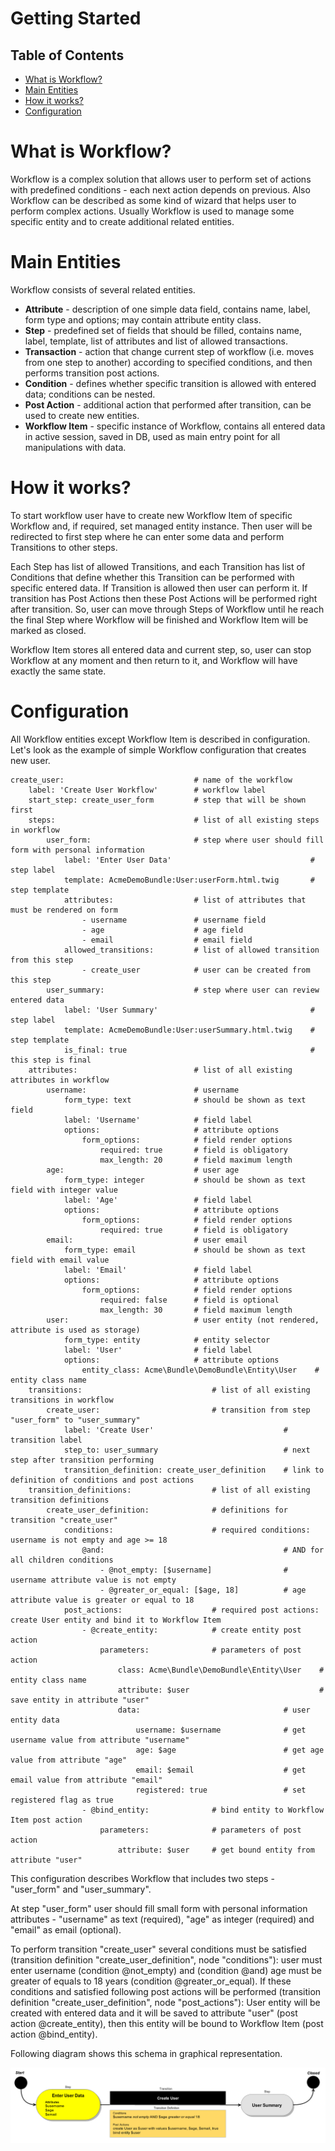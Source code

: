 Getting Started
===============

Table of Contents
-----------------
 - [What is Workflow?](#what-is-workflow)
 - [Main Entities](#main-entities)
 - [How it works?](#how-it-works)
 - [Configuration](#configuration)

What is Workflow?
=================
Workflow is a complex solution that allows user to perform set of actions with predefined conditions - each next action depends on previous. Also Workflow can be described as some kind of wizard that helps user to perform complex actions. Usually Workflow is used to manage some specific entity and to create additional related entities.

Main Entities
=============

Workflow consists of several related entities.

* **Attribute** - description of one simple data field, contains name, label, form type and options; may contain attribute entity class.
* **Step** - predefined set of fields that should be filled, contains name, label, template, list of attributes and list of allowed transactions.
* **Transaction** - action that change current step of workflow (i.e. moves from one step to another) according to specified conditions, and then performs transition post actions.
* **Condition** - defines whether specific transition is allowed with entered data; conditions can be nested.
* **Post Action** - additional action that performed after transition, can be used to create new entities.
* **Workflow Item** - specific instance of Workflow, contains all entered data in active session, saved in DB, used as main entry point for all manipulations with data.

How it works?
=============
To start workflow user have to create new Workflow Item of specific Workflow and, if required, set managed entity instance. Then user will be redirected to first step where he can enter some data and perform Transitions to other steps.

Each Step has list of allowed Transitions, and each Transition has list of Conditions that define whether this Transition can be performed with specific entered data. If Transition is allowed then user can perform it. If transition has Post Actions then these Post Actions will be performed right after transition. So, user can move through Steps of Workflow until he reach the final Step where Workflow will be finished and Workflow Item will be marked as closed.

Workflow Item stores all entered data and current step, so, user can stop Workflow at any moment and then return to it, and Workflow will have exactly the same state.

Configuration
=============

All Workflow entities except Workflow Item is described in configuration. Let's look as the example of simple Workflow configuration that creates new user.

```
create_user:                             # name of the workflow
    label: 'Create User Workflow'        # workflow label
    start_step: create_user_form         # step that will be shown first
    steps:                               # list of all existing steps in workflow
        user_form:                       # step where user should fill form with personal information
            label: 'Enter User Data'                               # step label
            template: AcmeDemoBundle:User:userForm.html.twig       # step template
            attributes:                  # list of attributes that must be rendered on form
                - username               # username field
                - age                    # age field
                - email                  # email field
            allowed_transitions:         # list of allowed transition from this step
                - create_user            # user can be created from this step
        user_summary:                    # step where user can review entered data
            label: 'User Summary'                                  # step label
            template: AcmeDemoBundle:User:userSummary.html.twig    # step template
            is_final: true                                         # this step is final
    attributes:                          # list of all existing attributes in workflow
        username:                        # username
            form_type: text              # should be shown as text field
            label: 'Username'            # field label
            options:                     # attribute options
                form_options:            # field render options
                    required: true       # field is obligatory
                    max_length: 20       # field maximum length
        age:                             # user age
            form_type: integer           # should be shown as text field with integer value
            label: 'Age'                 # field label
            options:                     # attribute options
                form_options:            # field render options
                    required: true       # field is obligatory
        email:                           # user email
            form_type: email             # should be shown as text field with email value
            label: 'Email'               # field label
            options:                     # attribute options
                form_options:            # field render options
                    required: false      # field is optional
                    max_length: 30       # field maximum length
        user:                            # user entity (not rendered, attribute is used as storage)
            form_type: entity            # entity selector
            label: 'User'                # field label
            options:                     # attribute options
                entity_class: Acme\Bundle\DemoBundle\Entity\User    # entity class name
    transitions:                             # list of all existing transitions in workflow
        create_user:                         # transition from step "user_form" to "user_summary"
            label: 'Create User'                             # transition label
            step_to: user_summary                            # next step after transition performing
            transition_definition: create_user_definition    # link to definition of conditions and post actions
    transition_definitions:                  # list of all existing transition definitions
        create_user_definition:              # definitions for transition "create_user"
            conditions:                      # required conditions: username is not empty and age >= 18
                @and:                                        # AND for all children conditions
                    - @not_empty: [$username]                # username attribute value is not empty
                    - @greater_or_equal: [$age, 18]          # age attribute value is greater or equal to 18
            post_actions:                    # required post actions: create User entity and bind it to Workflow Item
                - @create_entity:            # create entity post action
                    parameters:              # parameters of post action
                        class: Acme\Bundle\DemoBundle\Entity\User    # entity class name
                        attribute: $user                             # save entity in attribute "user"
                        data:                                # user entity data
                            username: $username              # get username value from attribute "username"
                            age: $age                        # get age value from attribute "age"
                            email: $email                    # get email value from attribute "email"
                            registered: true                 # set registered flag as true
                - @bind_entity:              # bind entity to Workflow Item post action
                    parameters:              # parameters of post action
                        attribute: $user     # get bound entity from attribute "user"
```

This configuration describes Workflow that includes two steps - "user_form" and "user_summary".

At step "user_form" user should fill small form with personal information attributes - "username" as text (required), "age" as integer (required) and "email" as email (optional).

To perform transition "create_user" several conditions must be satisfied (transition definition "create_user_definition", node "conditions"): user must enter username (condition @not_empty) and (condition @and) age must be greater of equals to 18 years (condition @greater_or_equal). If these conditions and satisfied following post actions will be performed (transition definition "create_user_definition", node "post_actions"): User entity will be created with entered data and it will be saved to attribute "user" (post action @create_entity), then this entity will be bound to Workflow Item (post action @bind_entity).

Following diagram shows this schema in graphical representation.

![Workflow Diagram](../images/getting-started_workflow-diagram.png)
